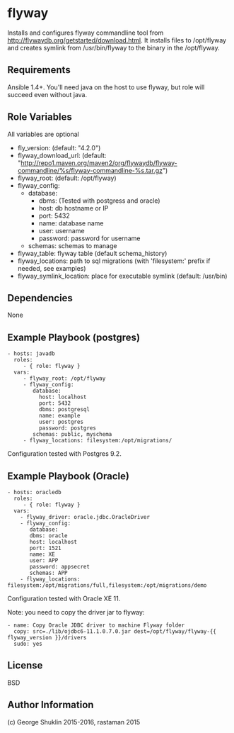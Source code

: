 flyway
=========

Installs and configures flyway commandline tool from http://flywaydb.org/getstarted/download.html. It installs files to /opt/flyway and creates symlink from /usr/bin/flyway to the binary in the /opt/flyway.


Requirements
------------

Ansible 1.4+. You'll need java on the host to use flyway, but role will succeed even without java.

Role Variables
--------------
All variables are optional

- fly\_version: (default: "4.2.0")
- flyway\_download\_url: (default: "http://repo1.maven.org/maven2/org/flywaydb/flyway-commandline/%s/flyway-commandline-%s.tar.gz")
- flyway\_root: (default: /opt/flyway)
- flyway\_config: 
  - database:
    - dbms:  (Tested with postgress and oracle)
    - host: db hostname or IP
    - port: 5432
    - name: database name
    - user: username
    - password: password for username
  - schemas: schemas to manage
- flyway\_table: flyway table (default schema\_history)
- flyway\_locations: path to sql migrations (with 'filesystem:' prefix if needed, see examples)
- flyway\_symlink\_location: place for executable symlink (default: /usr/bin)

Dependencies
------------

None

Example Playbook (postgres)
---------------------------

    - hosts: javadb
      roles:
         - { role: flyway }
      vars:
         - flyway_root: /opt/flyway
         - flyway_config:
            database: 
              host: localhost
              port: 5432
              dbms: postgresql
              name: example
              user: postgres
              password: postgres
            schemas: public, myschema
         - flyway_locations: filesystem:/opt/migrations/
         
Configuration tested with Postgres 9.2.
        
Example Playbook (Oracle)
-------------------------


    - hosts: oracledb
      roles:
         - { role: flyway }
      vars:
        - flyway_driver: oracle.jdbc.OracleDriver
        - flyway_config:
           database:
           dbms: oracle
           host: localhost
           port: 1521
           name: XE
           user: APP
           password: appsecret
           schemas: APP
        - flyway_locations: filesystem:/opt/migrations/full,filesystem:/opt/migrations/demo

Configuration tested with Oracle XE 11.

Note: you need to copy the driver jar to flyway:

```
- name: Copy Oracle JDBC driver to machine Flyway folder
  copy: src=./lib/ojdbc6-11.1.0.7.0.jar dest=/opt/flyway/flyway-{{ flyway_version }}/drivers
  sudo: yes
```

License
-------

BSD

Author Information
------------------

(c) George Shuklin 2015-2016, rastaman 2015
